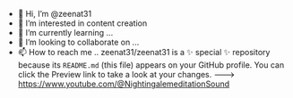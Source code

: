 - 👋 Hi, I’m @zeenat31
- 👀 I’m interested in content creation
- 🌱 I’m currently learning ...
- 💞️ I’m looking to collaborate on ...
- 📫 How to reach me ..
zeenat31/zeenat31 is a ✨ special ✨ repository because its `README.md` (this file) appears on your GitHub profile.
You can click the Preview link to take a look at your changes.
--->
https://www.youtube.com/@NightingalemeditationSound
